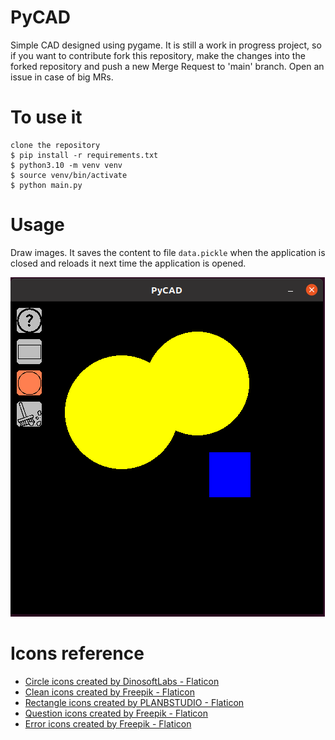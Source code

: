 # PyCAD

Simple CAD designed using pygame. It is still a work in progress project, so if you want to contribute fork this repository, make the changes into the forked repository and push a new Merge Request to 'main' branch. Open an issue in case of big MRs.

# To use it
```
clone the repository
$ pip install -r requirements.txt
$ python3.10 -m venv venv
$ source venv/bin/activate
$ python main.py
```

# Usage
Draw images. It saves the content to file `data.pickle` when the application is closed and reloads it next time the application is opened.

![Alt text](image-1.png)

# Icons reference
 - <a href="https://www.flaticon.com/free-icons/circle" title="circle icons">Circle icons created by DinosoftLabs - Flaticon</a>
 - <a href="https://www.flaticon.com/free-icons/clean" title="clean icons">Clean icons created by Freepik - Flaticon</a>
 - <a href="https://www.flaticon.com/free-icons/rectangle" title="rectangle icons">Rectangle icons created by PLANBSTUDIO - Flaticon</a>
 - <a href="https://www.flaticon.com/free-icons/question" title="question icons">Question icons created by Freepik - Flaticon</a>
 - <a href="https://www.flaticon.com/free-icons/error" title="error icons">Error icons created by Freepik - Flaticon</a>